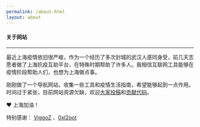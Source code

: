 ```yaml
---
permalink: /about.html
layout: about
---
```


#### 关于网站

--- 

最近上海疫情依旧很严峻，作为一个经历了多次封城的武汉人感同身受，前几天志愿者做了上海抗疫互助平台，在特殊时期帮助了许多人。我相信互联网工具能够在疫情阶段帮助人们，也想为上海做点事。

刚刚做了一个导航网站，收集一些工具和疫情生活指南，希望能够起到一点作用。时间过于紧张，目前网站资源欠缺，欢迎[大家投稿](https://wj.qq.com/s2/10043964/ccaf/)和[贡献代码](https://github.com/lvwzhen/sh-help)。

❤️ 上海加油！

特别感谢： [ViggoZ](https://github.com/WebStackPage/WebStackPage.github.io) 、[0xl2oot ](https://github.com/0xl2oot/webstack-jekyll)